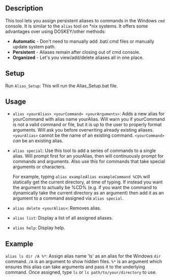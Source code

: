 ## Description
This tool lets you assign persistent aliases to commands in the Windows `cmd` console. It is similar to the `alias` tool on *nix systems. It offers some advantages over using DOSKEY/other methods:
* **Automatic** - Don't need to manually add .bat/.cmd files or manually update system path.
* **Persistent** - Aliases remain after closing out of cmd console.
* **Organized** - Let's you view/add/delete aliases all in one place.

## Setup
Run `Alias_Setup`: This will run the Alias_Setup.bat file.

## Usage
* `alias <yourAlias> <yourCommand> <yourArguments>`: Adds a new alias for yourCommand with alias name yourAlias. Will warn you if yourCommand is not a valid command or file, but it is up to the user to properly format arguments. Will ask you before overwriting already existing aliases. `<yourAlias>` cannot be the name of an existing command. `<yourCommand>` _can_ be an existing alias.


* `alias special`: Use this tool to add a series of commands to a single alias. Will prompt first for an yourAlias, then will continuously prompt for commands and arguments. Also use this for commands that take special arguments or characters.

  For example, typing `alias exampleAlias exampleCommand %CD%` will statically get the current directory, at time of typing. If instead you want the argument to actually be %CD% (e.g. if you want the command to dynamically take the current directory as an argument) then add it as an argument to a command assigned via `alias special`.


* `alias delete <yourAlias>`: Removes alias.


* `alias list`: Display a list of all assigned aliases.


* `alias help`: Display help.

## Example
`alias ls dir /A %*`: Assign alias name 'ls' as an alias for the Windows `dir` command. `/A` is an argument to show hidden files. `%*` is an argument which ensures this alias can take arguments and pass it to the underlying command. Once assigned, type `ls` or `ls path/to/your/directory` to use.
